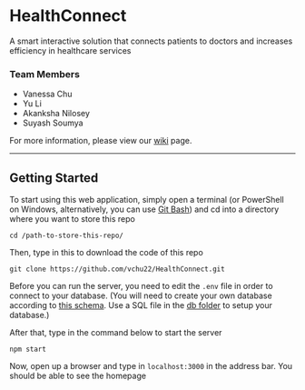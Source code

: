 # HealthConnect
A smart interactive solution that connects patients to doctors and increases efficiency in healthcare services

### Team Members
 * Vanessa Chu
 * Yu Li
 * Akanksha Nilosey
 * Suyash Soumya

For more information, please view our [wiki](https://github.com/vchu22/HealthConnect/wiki) page.
***
## Getting Started
To start using this web application, simply open a terminal (or PowerShell on Windows, alternatively, you can use [Git Bash](https://git-scm.com/downloads)) and cd into a directory where you want to store this repo
```
cd /path-to-store-this-repo/
```
Then, type in this to download the code of this repo
```
git clone https://github.com/vchu22/HealthConnect.git
```
Before you can run the server, you need to edit the `.env` file in order to connect to your database. (You will need to create your own database according to [this schema](https://github.com/vchu22/HealthConnect/blob/master/wiki/Database%20ER%20Diagram.png). Use a SQL file in the [db folder](https://github.com/vchu22/HealthConnect/tree/master/db) to setup your database.)

After that, type in the command below to start the server
```
npm start
```
Now, open up a browser and type in `localhost:3000` in the address bar. You should be able to see the homepage
